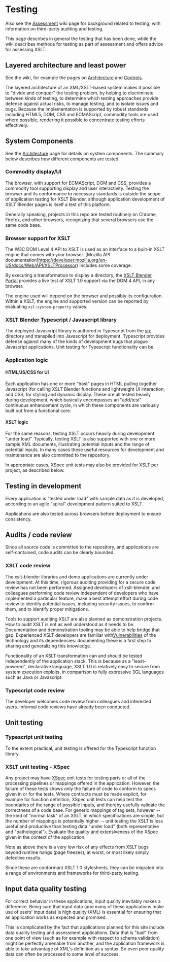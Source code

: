 # Testing

Also see the [Assessment](wiki/Assessment) wiki page for background related to testing, with information on third-party auditing and testing.

This page describes in general the testing that has been done, while the wiki describes methods for testing as part of assessment and offers advice for assessing XSLT.

## Layered architecture and least power

See the wiki, for example the pages on [Architecture](wiki/Architecture) and [Controls](wiki/Controls).

The layered architecture of an XML/XSLT-based system makes it possible to "divide and conquer" the testing problem, by helping to discriminate between kinds of testing, to determine which testing approaches provide defense against actual risks, to manage testing, and to isolate issues and bugs. Because the implementation is supported by robust standards including HTML5, DOM, CSS and ECMAScript, commodity tools are used where possible, rendering it possible to concentrate testing efforts effectively.

## System Components

See the [Architecture](wiki/Architecture) page for details on system components. The summary below describes how different components are tested.

### Commodity display/UI

The browser, with support for ECMAScript, DOM and CSS, provides a commodity tool supporting display and user interactivity. Testing the browser and its conformance to necessary standards is outside the scope of application testing for XSLT Blender, although application development of XSLT Blender pages is itself a test of this platform.

Generally speaking, projects in this repo are tested routinely on Chrome, Firefox, and other browsers, recognizing that several browsers use the same code base.

### Browser support for XSLT

The W3C DOM Level 4 API to XSLT is used as an interface to a built-in XSLT engine that comes with your browser. [Mozilla API documentation]https://developer.mozilla.org/en-US/docs/Web/API/XSLTProcessor) includes some coverage.

By executing a transformation to display a directory, the [XSLT Blender Portal](https://pages.nist.gov/xslt-blender) provides a live test of XSLT 1.0 support via the DOM 4 API, in any browser.

The engine used will depend on the browser and possibly its configuration. Within a XSLT, the engine and supported version can be reported by evaluating `xsl:system-property` values.

### XSLT Blender Typescript / Javascript library

The deployed Javascript library is authored in Typescript from the [src](src) directory and transpiled into Javascript for deployment. Typescript provides defense against many of the kinds of development bugs that plague Javascript applications. Unit testing for Typescript functionality can be 

### Application logic

#### HTML/JS/CSS for UI

Each application has one or more "host" pages in HTML pulling together Javascript (for calling XSLT Blender functions and lightweight UI interaction, and CSS, for styling and dynamic display. These are all tested heavily during development, which basically encompasses an "add/test" continuous enhancement cycle, in which these components are variously built out from a functional core.

#### XSLT logic

For the same reasons, testing XSLT occurs heavily during development "under load". Typically, testing XSLT is also supported with one or more sample XML documents, illustrating potential inputs and the range of potential inputs. In many cases these useful resources for development and maintenance are also committed to the repository.

In appropriate cases, XSpec unit tests may also be provided for XSLT per project, as described below.

## Testing in development

Every application is "tested under load" with sample data as it is developed, according to an agile "spiral" development pattern suited to XSLT.

Applications are also tested across browsers before deployment to ensure consistency.

## Audits / code review

Since all source code is committed to the repository, and applications are self-contained, code audits can be clearly bounded.

### XSLT code review

The xslt-blender libraries and demo applications are currently under development. At this time, rigorous auditing providing for a secure code review has not been performed. Assigned developers of xslt-blender, and colleagues performing code review independent of developers who have implemented a particular feature, make a best attempt effort during code review to identify potential issues, including security issues, to confirm them, and to identify proper mitigations.

Tools to support auditing XSLT are also planned as demonstration projects. How to audit XSLT is not as well understood as it needs to be. Documentation and demonstration tooling may be able to help bridge that gap. Experienced XSLT developers are familiar with[Vulnerabilities](wiki/Vulnerabilities) of the technology and its dependencies: documenting these is a first step to sharing and generalizing this knowledge.

Functionality of an XSLT transformation can and should be tested independently of the application stack. This is because as a "least-powered", declarative language, XSLT 1.0 is relatively easy to secure from system execution exploits, in comparison to fully expressive 3GL languages such as Java or Javascript.

### Typescript code review

The developer welcomes code review from colleagues and interested users. Informal code reviews have already been conducted.

## Unit testing

### Typescript unit testing

To the extent practical, unit testing is offered for the Typescript function library.

### XSLT unit testing - XSpec

Any project may have [XSpec](https://github.com/xspec/xspec/) unit tests for testing parts or all of the processing pipelines or mappings offered in the application. However, the failure of these tests shows only the failure of code to conform to specs given in or for the tests. Where contracts must be made explicit, for example for function definition, XSpec unit tests can help test the boundaries of the range of possible inputs, and thereby usefully validate the correctness of a code base. For generic mappings of tag sets, however -- the kind of "normal task" of an XSLT, in which specifications are simple, but the number of mappings is potentially higher -- unit testing the XSLT is less useful and productive than testing data "under load" (both representative and "pathological"). Evaluate the quality and extensiveness of the XSpec given in the context of the application.

Note as above there is a very low risk of any effects from XSLT bugs beyond runtime hangs (page freezes), at worst, or most likely simply defective results.

Since these are conformant XSLT 1.0 stylesheets, they can be migrated into a range of environments and frameworks for third-party testing.

## Input data quality testing

For correct behavior in these applications, input quality inevitably makes a difference. Being sure that input data (and many of these applications make use of users' input data) is high quality (XML) is essential for ensuring that an application works as expected and promised.

This is complicated by the fact that applications planned for this site include data quality testing and assessment applications. Data that is "bad" from one point of view (such as for example with respect to schema validation) might be perfectly amenable from another, and the application framework is able to take advantage of XML's definition as a syntax. So even poor quality data can often be processed to some level of success.
